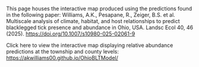 This page houses the interactive map produced using the predictions found in the following paper:
Williams, A.K., Pesapane, R., Zeiger, B.S. et al. Multiscale analysis of climate, habitat, and host relationships to predict blacklegged tick presence and abundance in Ohio, USA. Landsc Ecol 40, 46 (2025). https://doi.org/10.1007/s10980-025-02061-9

Click here to view the interactive map displaying relative abundance predictions at the township and county levels: https://akwilliams00.github.io/OhioBLTModel/ 
